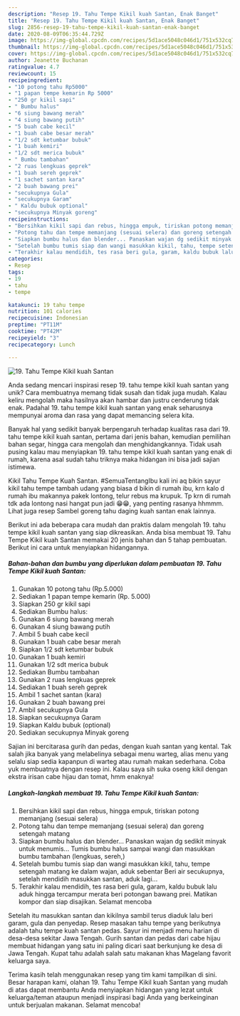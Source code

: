 ```yaml
---
description: "Resep 19. Tahu Tempe Kikil kuah Santan, Enak Banget"
title: "Resep 19. Tahu Tempe Kikil kuah Santan, Enak Banget"
slug: 2856-resep-19-tahu-tempe-kikil-kuah-santan-enak-banget
date: 2020-08-09T06:35:44.729Z
image: https://img-global.cpcdn.com/recipes/5d1ace5048c046d1/751x532cq70/19-tahu-tempe-kikil-kuah-santan-foto-resep-utama.jpg
thumbnail: https://img-global.cpcdn.com/recipes/5d1ace5048c046d1/751x532cq70/19-tahu-tempe-kikil-kuah-santan-foto-resep-utama.jpg
cover: https://img-global.cpcdn.com/recipes/5d1ace5048c046d1/751x532cq70/19-tahu-tempe-kikil-kuah-santan-foto-resep-utama.jpg
author: Jeanette Buchanan
ratingvalue: 4.7
reviewcount: 15
recipeingredient:
- "10 potong tahu Rp5000"
- "1 papan tempe kemarin Rp 5000"
- "250 gr kikil sapi"
- " Bumbu halus"
- "6 siung bawang merah"
- "4 siung bawang putih"
- "5 buah cabe kecil"
- "1 buah cabe besar merah"
- "1/2 sdt ketumbar bubuk"
- "1 buah kemiri"
- "1/2 sdt merica bubuk"
- " Bumbu tambahan"
- "2 ruas lengkuas geprek"
- "1 buah sereh geprek"
- "1 sachet santan kara"
- "2 buah bawang prei"
- "secukupnya Gula"
- "secukupnya Garam"
- " Kaldu bubuk optional"
- "secukupnya Minyak goreng"
recipeinstructions:
- "Bersihkan kikil sapi dan rebus, hingga empuk, tiriskan potong memanjang (sesuai selera)"
- "Potong tahu dan tempe memanjang (sesuai selera) dan goreng setengah matang"
- "Siapkan bumbu halus dan blender... Panaskan wajan dg sedikit minyak untuk menumis... Tumis bumbu halus sampai wangi dan masukkan bumbu tambahan (lengkuas, sereh,)"
- "Setelah bumbu tumis siap dan wangi masukkan kikil, tahu, tempe setengah matang ke dalam wajan, aduk sebentar Beri air secukupnya, setelah mendidih masukkan santan, aduk lagi..."
- "Terakhir kalau mendidih, tes rasa beri gula, garam, kaldu bubuk lalu aduk hingga tercampur merata beri potongan bawang prei. Matikan kompor dan siap disajikan. Selamat mencoba"
categories:
- Resep
tags:
- 19
- tahu
- tempe

katakunci: 19 tahu tempe 
nutrition: 101 calories
recipecuisine: Indonesian
preptime: "PT11M"
cooktime: "PT42M"
recipeyield: "3"
recipecategory: Lunch

---
```



![19. Tahu Tempe Kikil kuah Santan](https://img-global.cpcdn.com/recipes/5d1ace5048c046d1/751x532cq70/19-tahu-tempe-kikil-kuah-santan-foto-resep-utama.jpg)

Anda sedang mencari inspirasi resep 19. tahu tempe kikil kuah santan yang unik? Cara membuatnya memang tidak susah dan tidak juga mudah. Kalau keliru mengolah maka hasilnya akan hambar dan justru cenderung tidak enak. Padahal 19. tahu tempe kikil kuah santan yang enak seharusnya mempunyai aroma dan rasa yang dapat memancing selera kita.

Banyak hal yang sedikit banyak berpengaruh terhadap kualitas rasa dari 19. tahu tempe kikil kuah santan, pertama dari jenis bahan, kemudian pemilihan bahan segar, hingga cara mengolah dan menghidangkannya. Tidak usah pusing kalau mau menyiapkan 19. tahu tempe kikil kuah santan yang enak di rumah, karena asal sudah tahu triknya maka hidangan ini bisa jadi sajian istimewa.

Kikil Tahu Tempe Kuah Santan. #SemuaTentangIbu kali ini aq bikin sayur kikil tahu tempe tambah udang yang biasa d bikin di rumah ibu, krn kalo d rumah ibu makannya pakek lontong, telur rebus ma krupuk. Tp krn di rumah tdk ada lontong nasi hangat pun jadi 😁😁, yang penting rasanya hhmmm. Lihat juga resep Sambel goreng tahu daging kuah santan enak lainnya.


Berikut ini ada beberapa cara mudah dan praktis dalam mengolah 19. tahu tempe kikil kuah santan yang siap dikreasikan. Anda bisa membuat 19. Tahu Tempe Kikil kuah Santan memakai 20 jenis bahan dan 5 tahap pembuatan. Berikut ini cara untuk menyiapkan hidangannya.

<!--inarticleads1-->

##### Bahan-bahan dan bumbu yang diperlukan dalam pembuatan 19. Tahu Tempe Kikil kuah Santan:

1. Gunakan 10 potong tahu (Rp.5.000)
1. Sediakan 1 papan tempe kemarin (Rp. 5.000)
1. Siapkan 250 gr kikil sapi
1. Sediakan  Bumbu halus:
1. Gunakan 6 siung bawang merah
1. Gunakan 4 siung bawang putih
1. Ambil 5 buah cabe kecil
1. Gunakan 1 buah cabe besar merah
1. Siapkan 1/2 sdt ketumbar bubuk
1. Gunakan 1 buah kemiri
1. Gunakan 1/2 sdt merica bubuk
1. Sediakan  Bumbu tambahan
1. Gunakan 2 ruas lengkuas geprek
1. Sediakan 1 buah sereh geprek
1. Ambil 1 sachet santan (kara)
1. Gunakan 2 buah bawang prei
1. Ambil secukupnya Gula
1. Siapkan secukupnya Garam
1. Siapkan  Kaldu bubuk (optional)
1. Sediakan secukupnya Minyak goreng


Sajian ini bercitarasa gurih dan pedas, dengan kuah santan yang kental. Tak salah jika banyak yang melabelinya sebagai menu warteg, alias menu yang selalu siap sedia kapanpun di warteg atau rumah makan sederhana. Coba yuk membuatnya dengan resep ini. Kalau saya sih suka oseng kikil dengan ekstra irisan cabe hijau dan tomat, hmm enaknya! 

<!--inarticleads2-->

##### Langkah-langkah membuat 19. Tahu Tempe Kikil kuah Santan:

1. Bersihkan kikil sapi dan rebus, hingga empuk, tiriskan potong memanjang (sesuai selera)
1. Potong tahu dan tempe memanjang (sesuai selera) dan goreng setengah matang
1. Siapkan bumbu halus dan blender... Panaskan wajan dg sedikit minyak untuk menumis... Tumis bumbu halus sampai wangi dan masukkan bumbu tambahan (lengkuas, sereh,)
1. Setelah bumbu tumis siap dan wangi masukkan kikil, tahu, tempe setengah matang ke dalam wajan, aduk sebentar Beri air secukupnya, setelah mendidih masukkan santan, aduk lagi...
1. Terakhir kalau mendidih, tes rasa beri gula, garam, kaldu bubuk lalu aduk hingga tercampur merata beri potongan bawang prei. Matikan kompor dan siap disajikan. Selamat mencoba


Setelah itu masukkan santan dan kikilnya sambil terus diaduk lalu beri garam, gula dan penyedap. Resep masakan tahu tempe yang berikutnya adalah tahu tempe kuah santan pedas. Sayur ini menjadi menu harian di desa-desa sekitar Jawa Tengah. Gurih santan dan pedas dari cabe hijau membuat hidangan yang satu ini paling dicari saat berkunjung ke desa di Jawa Tengah. Kupat tahu adalah salah satu makanan khas Magelang favorit keluarga saya. 

Terima kasih telah menggunakan resep yang tim kami tampilkan di sini. Besar harapan kami, olahan 19. Tahu Tempe Kikil kuah Santan yang mudah di atas dapat membantu Anda menyiapkan hidangan yang lezat untuk keluarga/teman ataupun menjadi inspirasi bagi Anda yang berkeinginan untuk berjualan makanan. Selamat mencoba!

